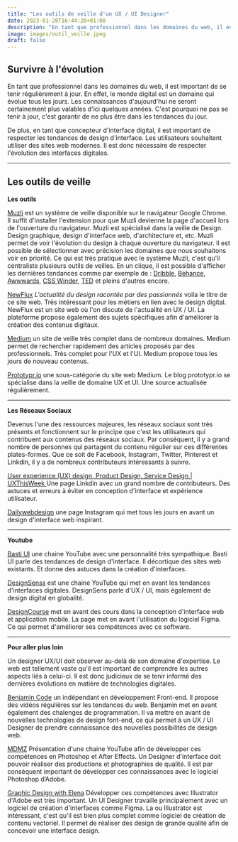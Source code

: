 ```yaml
---
title: "Les outils de veille d'un UX / UI Designer"
date: 2023-01-28T16:44:20+01:00
description: "En tant que professionnel dans les domaines du web, il est important de se tenir régulièrement à jour. En effet, le monde digital est un domaine qui évolue tous les jours. Les connaissances d’aujourd’hui ne seront certainement plus valables d’ici quelques années. C’est pourquoi ne pas se tenir à jour, c’est garantir de ne plus être dans les tendances du jour."
image: images/outil_veille.jpeg
draft: false
---
```


## Survivre à l'évolution

En tant que professionnel dans les domaines du web, il est important de se tenir régulièrement à jour. En effet, le monde digital est un domaine qui évolue tous les jours. Les connaissances d'aujourd'hui ne seront certainement plus valables d'ici quelques années. C'est pourquoi ne pas se tenir à jour, c'est garantir de ne plus être dans les tendances du jour.

De plus, en tant que concepteur d'interface digital, il est important de respecter les tendances de design d'interface. Les utilisateurs souhaitent utiliser des sites web modernes. Il est donc nécessaire de respecter l'évolution des interfaces digitales.

---

## Les outils de veille

**Les outils**

[Muzli](https://muz.li/) est un système de veille disponible sur le navigateur Google Chrome. Il suffit d'installer l'extension pour que Muzli devienne la page d'accueil lors de l'ouverture du navigateur. Muzli est spécialisé dans la veille de Design. Design graphique, design d'interface web, d'architecture et, etc. Muzli permet de voir l'évolution du design à chaque ouverture du navigateur. Il est possible de sélectionner avec précision les domaines que nous souhaitons voir en priorité. Ce qui est très pratique avec le système Muzli, c'est qu'il centraliste plusieurs outils de veilles. En un clique, il est possible d'afficher les dernières tendances comme par exemple de : [Dribble](https://dribble.com), [Behance](https://www.behance.net), [Awwwards](https://www.awwwards.com), [CSS Winder](https://www.csswinner.com), [TED](https://www.ted.com) et pleins d'autres encore.

[NewFlux](https://newflux.fr/) _L'actualité du design racontée par des passionnés_ voila le titre de ce site web. Très intéressant pour les métiers en lien avec le design digital. NewFlux est un site web où l'on discute de l'actualité en UX / UI. La plateforme propose également des sujets spécifiques afin d'améliorer la création des contenus digitaux.

[Medium](https://medium.com/) un site de veille très complet dans de nombreux domaines. Medium permet de rechercher rapidement des articles proposés par des professionnels. Très complet pour l'UX et l'UI. Medium propose tous les jours de nouveau contenus.

[Prototypr.io](https://blog.prototypr.io/) une sous-catégorie du site web Medium. Le blog prototypr.io se spécialise dans la veille de domaine UX et UI. Une source actualisée régulièrement.

---

**Les Réseaux Sociaux**

Devenus l'une des ressources majeures, les réseaux sociaux sont très présents et fonctionnent sur le principe que c'est les utilisateurs qui contribuent aux contenus des réseaux sociaux. Par conséquent, il y a grand nombre de personnes qui partagent du contenu régulier sur ces différentes plates-formes. Que ce soit de Facebook, Instagram, Twitter, Pinterest et Linkdin, il y a de nombreux contributeurs intéressants à suivre.

[User experience (UX) design, Product Design, Service Design | UXThisWeek ](https://www.linkedin.com/groups/1875717/) Une page Linkdin avec un grand nombre de contributeurs. Des astuces et erreurs à éviter en conception d'interface et expérience utilisateur.

[Dailywebdesign](https://www.instagram.com/dailywebdesign/) une page Instagram qui met tous les jours en avant un design d'interface web inspirant.

---

**Youtube**

[Basti UI](https://www.youtube.com/@BastiUi) une chaine YouTube avec une personnalité très sympathique. Basti UI parle des tendances de design d'interface. Il décortique des sites web existants. Et donne des astuces dans la création d'interfaces.

[DesignSenss](https://www.youtube.com/@DesignSense) est une chaine YouTube qui met en avant les tendances d'interfaces digitales. DesignSens parle d'UX / UI, mais également de design digital en globalité.

[DesignCourse](https://www.youtube.com/@DesignCourse) met en avant des cours dans la conception d'interface web et application mobile. La page met en avant l'utilisation du logiciel Figma. Ce qui permet d'améliorer ses compétences avec ce software.

---

**Pour aller plus loin**

Un designer UX/UI doit observer au-delà de son domaine d'expertise. Le web est tellement vaste qu'il est important de comprendre les autres aspects liés à celui-ci. Il est donc judicieux de se tenir informé des dernières évolutions en matière de technologies digitales.

[Benjamin Code](https://www.youtube.com/@BenjaminCode) un indépendant en développement Front-end. Il propose des vidéos régulières sur les tendances du web. Benjamin met en avant également des chalenges de programmation. Il va mettre en avant de nouvelles technologies de design font-end, ce qui permet à un UX / UI Designer de prendre connaissance des nouvelles possibilités de design web.

[MDMZ](https://www.youtube.com/@MDMZ) Présentation d'une chaine YouTube afin de développer ces compétences en Photoshop et After Effects. Un Designer d'interface doit pouvoir réaliser des productions et photographies de qualité. Il est par conséquent important de développer ces connaissances avec le logiciel Photoshop d’Adobe.

[Graphic Design with Elena](https://www.youtube.com/@GraphicDesignwithElena) Développer ces compétences avec Illustrator d'Adobe est très important. Un UI Designer travaille principalement avec un logiciel de création d'interfaces comme Figma. La ou Illustrator est intéressant, c'est qu'il est bien plus complet comme logiciel de création de contenu vectoriel. Il permet de réaliser des design de grande qualité afin de concevoir une interface design.
